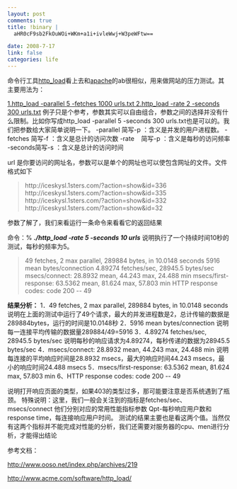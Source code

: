 ```yaml
--- 
layout: post
comments: true
title: !binary |
  aHR0cF9sb2FkOuWOi+WKm+a1i+ivleWwj+W3peWFtw==

date: 2008-7-17
link: false
categories: life
---
```

命令行工具<a href="http://www.acme.com/software/http_load/">http_load</a>看上去和<a href="http://www.ooso.net/?tag=apache">apache</a>的ab很相似，用来做网站的压力测试。其主要用法为：

<span style="text-decoration: underline;">1.http_load -parallel 5 -fetches 1000 urls.txt
2.http_load -rate 2 -seconds 300 urls.txt</span>
例子只是个参考，参数其实可以自由组合，参数之间的选择并没有什么限制。比如你写成http_load -parallel 5 -seconds 300 urls.txt也是可以的。我们把参数给大家简单说明一下。
-parallel 简写-p ：含义是并发的用户进程数。
-fetches 简写-f ：含义是总计的访问次数
-rate    简写-p ：含义是每秒的访问频率
-seconds简写-s ：含义是总计的访问时间

url 是你要访问的网址名，参数可以是单个的网址也可以使包含网址的文件。文件格式如下
<blockquote>http://iceskysl.1sters.com/?action=show&amp;id=336
http://iceskysl.1sters.com/?action=show&amp;id=335
http://iceskysl.1sters.com/?action=show&amp;id=332
http://iceskysl.1sters.com/?action=show&amp;id=32</blockquote>
参数了解了，我们来看运行一条命令来看看它的返回结果

命令：% <strong><em>./http_load -rate 5 -seconds 10 urls</em></strong>
说明执行了一个持续时间10秒的测试，每秒的频率为5。
<blockquote>49 fetches, 2 max parallel, 289884 bytes, in 10.0148 seconds
5916 mean bytes/connection
4.89274 fetches/sec, 28945.5 bytes/sec
msecs/connect: 28.8932 mean, 44.243 max, 24.488 min
msecs/first-response: 63.5362 mean, 81.624 max, 57.803 min
HTTP response codes:
code 200 -- 49</blockquote>
<strong>结果分析：</strong>
1．49 fetches, 2 max parallel, 289884 bytes, in 10.0148 seconds
说明在上面的测试中运行了49个请求，最大的并发进程数是2，总计传输的数据是289884bytes，运行的时间是10.0148秒
2．5916 mean bytes/connection
说明每一连接平均传输的数据量289884/49=5916
3．4.89274 fetches/sec, 28945.5 bytes/sec
说明每秒的响应请求为4.89274，每秒传递的数据为28945.5 bytes/sec
4．msecs/connect: 28.8932 mean, 44.243 max, 24.488 min
说明每连接的平均响应时间是28.8932 msecs，最大的响应时间44.243 msecs，最小的响应时间24.488 msecs
5．msecs/first-response: 63.5362 mean, 81.624 max, 57.803 min
6、HTTP response codes: code 200 -- 49

说明打开响应页面的类型，如果403的类型过多，那可能要注意是否系统遇到了瓶颈。
特殊说明：这里，我们一般会关注到的指标是fetches/sec、msecs/connect
他们分别对应的常用性能指标参数
Qpt-每秒响应用户数和response time，每连接响应用户时间。
测试的结果主要也是看这两个值。当然仅有这两个指标并不能完成对性能的分析，我们还需要对服务器的cpu、men进行分析，才能得出结论

参考文档：

http://www.ooso.net/index.php/archives/219

http://www.acme.com/software/http_load/
